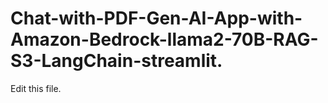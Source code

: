 # Chat-with-PDF-Gen-AI-App-with-Amazon-Bedrock-llama2-70B-RAG-S3-LangChain-streamlit.
Edit this file.
